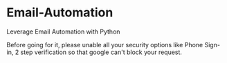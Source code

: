 # Email-Automation
Leverage Email Automation with Python

Before going for it, please unable all your security options like Phone Sign-in, 2 step verification so that google can't block your request.
